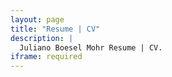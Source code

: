 ```yaml
---
layout: page
title: "Resume | CV"
description: |
  Juliano Boesel Mohr Resume | CV.
iframe: required
---
```


<amp-iframe id="resume"
            height="400"
            layout="fixed-height"
            sandbox="allow-scripts allow-same-origin allow-popups"
            src="https://docs.google.com/viewer?srcid=1Aw3vJQTYTIECpbD4h2M6SMQ5WS6l3IjAHLT1wlMyDoc&pid=explorer&embedded=true">
    <div placeholder class="required-by-amp-top"></div>
</amp-iframe>
